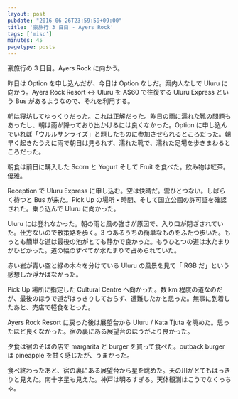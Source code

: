 ```yaml
---
layout: post
pubdate: "2016-06-26T23:59:59+09:00"
title: '豪旅行 3 日目 - Ayers Rock'
tags: ['misc']
minutes: 45
pagetype: posts
---
```

豪旅行の 3 日目。Ayers Rock に向かう。

昨日は Option を申し込んだが、今日は Option なしだ。案内人なしで Uluru に向かう。Ayers Rock Resort <-> Uluru を A$60 で往復する Uluru Express という Bus があるようなので、それを利用する。

朝は寝坊してゆっくりだった。これは正解だった。昨日の雨に濡れた靴の問題もあったし、朝は雨が降っており出かけるには良くなかった。Option に申し込んでいれば「ウルルサンライズ」と題したものに参加させられるところだった。朝早く起きたうえに雨で朝日は見られず、濡れた靴で、濡れた足場を歩きまわるところだった。

朝食は前日に購入した Scorn と Yogurt そして Fruit を食べた。飲み物は紅茶。優雅。

Reception で Uluru Express に申し込む。空は快晴だ。雲ひとつない。しばらく待つと Bus が来た。Pick Up の場所・時間、そして国立公園の許可証を確認された。乗り込んで Uluru に向かった。

Uluru には登れなかった。朝の雨と風の強さが原因で、入り口が閉ざされていた。仕方ないので散策路を歩く。3 つあるうちの簡単なものをふたつ歩いた。もっとも簡単な道は最後の池がとても静かで良かった。もうひとつの道は水たまりがひどかった。道の幅のすべてが水たまりで占められていた。

赤い岩が青い空と緑の木々を分けている Uluru の風景を見て「 RGB だ」という感想しか浮かばなかった。

Pick Up 場所に指定した Cultural Centre へ向かった。数 km 程度の道なのだが、最後のほうで道がはっきりしておらず、遭難したかと思った。無事に到着したあと、売店で軽食をとった。

Ayers Rock Resort に戻った後は展望台から Uluru / Kata Tjuta を眺めた。思ったほど良くなかった。宿の裏にある展望台のほうがより良かった。

夕食は宿のそばの店で margarita と burger を買って食べた。outback burger は pineapple を甘く感じたが、うまかった。

食べ終わったあと、宿の裏にある展望台から星を眺めた。天の川がとてもはっきりと見えた。南十字星も見えた。神戸は明るすぎる。天体観測はこうでなくっちゃ。
